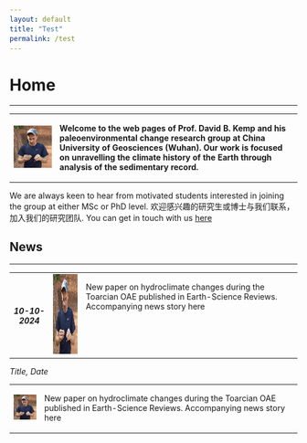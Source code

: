 ```yaml
---
layout: default
title: "Test"
permalink: /test
---
```


# Home
* * *
<table>
    <tr>
        <td>
            <img src="/images/profilepic.jpeg" alt="David B. Kemp" style="width:400px;">
        </td>
        <td valign="top">
            <p><b>Welcome to the web pages of Prof. David B. Kemp and his paleoenvironmental change research group at China University of Geosciences (Wuhan). Our work is focused on unravelling the climate history of the Earth through analysis of the sedimentary record.</b></p>
        </td>
    </tr>
</table>
  
We are always keen to hear from motivated students interested in joining the group at either MSc or PhD level. 欢迎感兴趣的研究生或博士与我们联系，加入我们的研究团队. You can get in touch with us [here](mailto:davidkemp@cug.edu.cn)

## News
* * *
>
<table>
    <tr>
        <th><i>10-10-2024</i></th>
        <td>
            <img src="/images/profilepic.jpeg" alt="David B. Kemp" style="height:140px;">
        </td>
        <td valign="top">
            <p>New paper on hydroclimate changes during the Toarcian OAE published in Earth-Science Reviews. Accompanying news story here</p>
        </td>
    </tr>
</table>
<table>
    <tr>
        <p><i>Title, Date</i></p>
        <td>
            <img src="/images/profilepic.jpeg" alt="David B. Kemp" style="width:90px;">
        </td>
        <td valign="top">
            <p>New paper on hydroclimate changes during the Toarcian OAE published in Earth-Science Reviews. Accompanying news story here</p>
        </td>
    </tr>
</table>
